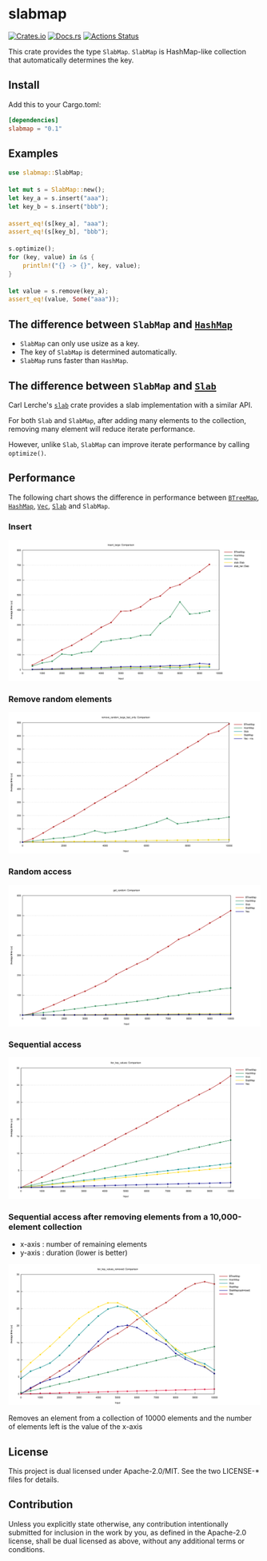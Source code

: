 # slabmap

[![Crates.io](https://img.shields.io/crates/v/slabmap.svg)](https://crates.io/crates/slabmap)
[![Docs.rs](https://docs.rs/slabmap/badge.svg)](https://docs.rs/crate/slabmap)
[![Actions Status](https://github.com/frozenlib/slabmap/workflows/build/badge.svg)](https://github.com/frozenlib/slabmap/actions)

This crate provides the type `SlabMap`.
`SlabMap` is HashMap-like collection that automatically determines the key.

## Install

Add this to your Cargo.toml:

```toml
[dependencies]
slabmap = "0.1"
```

## Examples

```rust
use slabmap::SlabMap;

let mut s = SlabMap::new();
let key_a = s.insert("aaa");
let key_b = s.insert("bbb");

assert_eq!(s[key_a], "aaa");
assert_eq!(s[key_b], "bbb");

s.optimize();
for (key, value) in &s {
    println!("{} -> {}", key, value);
}

let value = s.remove(key_a);
assert_eq!(value, Some("aaa"));
```

## The difference between `SlabMap` and [`HashMap`](https://doc.rust-lang.org/std/collections/struct.HashMap.html)

- `SlabMap` can only use usize as a key.
- The key of `SlabMap` is determined automatically.
- `SlabMap` runs faster than `HashMap`.

## The difference between `SlabMap` and [`Slab`](https://docs.rs/slab/0.4.2/slab/struct.Slab.html)

Carl Lerche's [`slab`](https://crates.io/crates/slab) crate provides a slab implementation with a similar API.

For both `Slab` and `SlabMap`, after adding many elements to the collection, removing many element will reduce iterate performance.

However, unlike `Slab`, `SlabMap` can improve iterate performance by calling `optimize()`.

## Performance

The following chart shows the difference in performance between
[`BTreeMap`](https://doc.rust-lang.org/std/collections/struct.BTreeMap.html),
[`HashMap`](https://doc.rust-lang.org/std/collections/struct.HashMap.html),
[`Vec`](https://doc.rust-lang.org/std/vec/struct.Vec.html),
[`Slab`](https://docs.rs/slab/0.4.2/slab/struct.Slab.html) and
`SlabMap`.

### Insert

![insert performance](https://raw.githubusercontent.com/frozenlib/slabmap/images/bench/insert_large.svg?token=ACRPBIFOTM4JI3Z6U2PCUQS67LXU2)

### Remove random elements

![remove random elements performance](https://raw.githubusercontent.com/frozenlib/slabmap/images/bench/remove_random_large_fast_only.svg?token=ACRPBIHJK667KLBDLNIUODS67LXXC)

### Random access

![random access performance](https://raw.githubusercontent.com/frozenlib/slabmap/images/bench/get_random.svg?token=ACRPBIBA7RXH5ZX47PVYSC267LXZO)

### Sequential access

![sequential access performance](https://raw.githubusercontent.com/frozenlib/slabmap/images/bench/iter_key_values.svg?token=ACRPBIBN74IOFD54PBCSX3S67LYEG)

### Sequential access after removing elements from a 10,000-element collection

- x-axis : number of remaining elements
- y-axis : duration (lower is better)

![Sequential access after remove many elements performance](https://raw.githubusercontent.com/frozenlib/slabmap/images/bench/iter_key_values_removed.svg?token=ACRPBIGZ6MZMLD5E22MKH5267LYFA)

Removes an element from a collection of 10000 elements and the number of elements left is the value of the x-axis

## License

This project is dual licensed under Apache-2.0/MIT. See the two LICENSE-\* files for details.

## Contribution

Unless you explicitly state otherwise, any contribution intentionally submitted for inclusion in the work by you, as defined in the Apache-2.0 license, shall be dual licensed as above, without any additional terms or conditions.

